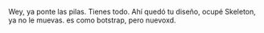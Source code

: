 Wey, ya ponte las pilas.
Tienes todo.
Ahí quedó tu diseño, ocupé Skeleton, ya no le muevas.
es como botstrap, pero nuevoxd.